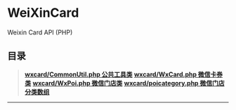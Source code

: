 # WeiXinCard
Weixin Card API (PHP)
## 目录 
> **[wxcard/CommonUtil.php 公共工具类](#user-content-1-wechatclassphp-官方api类库)** 
> **[wxcard/WxCard.php 微信卡券类](#user-content-1-wechatclassphp-官方api类库)** 
> **[wxcard/WxPoi.php 微信门店类](#user-content-1-wechatclassphp-官方api类库)** 
> **[wxcard/poicategory.php 微信门店分类数组](#user-content-1-wechatclassphp-官方api类库)** 

----------
